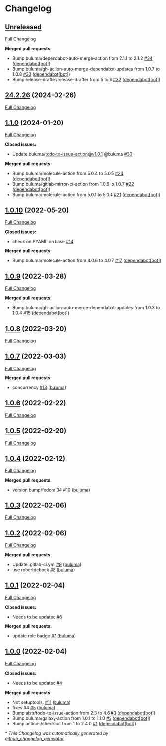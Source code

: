 # Changelog

## [Unreleased](https://github.com/buluma/ansible-role-update_pip_packages/tree/HEAD)

[Full Changelog](https://github.com/buluma/ansible-role-update_pip_packages/compare/24.2.26...HEAD)

**Merged pull requests:**

- Bump buluma/dependabot-auto-merge-action from 2.1.1 to 2.1.2 [\#34](https://github.com/buluma/ansible-role-update_pip_packages/pull/34) ([dependabot[bot]](https://github.com/apps/dependabot))
- Bump buluma/gh-action-auto-merge-dependabot-updates from 1.0.7 to 1.0.8 [\#33](https://github.com/buluma/ansible-role-update_pip_packages/pull/33) ([dependabot[bot]](https://github.com/apps/dependabot))
- Bump release-drafter/release-drafter from 5 to 6 [\#32](https://github.com/buluma/ansible-role-update_pip_packages/pull/32) ([dependabot[bot]](https://github.com/apps/dependabot))

## [24.2.26](https://github.com/buluma/ansible-role-update_pip_packages/tree/24.2.26) (2024-02-26)

[Full Changelog](https://github.com/buluma/ansible-role-update_pip_packages/compare/1.1.0...24.2.26)

## [1.1.0](https://github.com/buluma/ansible-role-update_pip_packages/tree/1.1.0) (2024-01-20)

[Full Changelog](https://github.com/buluma/ansible-role-update_pip_packages/compare/1.0.10...1.1.0)

**Closed issues:**

- Update buluma/todo-to-issue-action@v1.0.1 @buluma [\#30](https://github.com/buluma/ansible-role-update_pip_packages/issues/30)

**Merged pull requests:**

- Bump buluma/molecule-action from 5.0.4 to 5.0.5 [\#24](https://github.com/buluma/ansible-role-update_pip_packages/pull/24) ([dependabot[bot]](https://github.com/apps/dependabot))
- Bump buluma/gitlab-mirror-ci-action from 1.0.6 to 1.0.7 [\#22](https://github.com/buluma/ansible-role-update_pip_packages/pull/22) ([dependabot[bot]](https://github.com/apps/dependabot))
- Bump buluma/molecule-action from 5.0.1 to 5.0.4 [\#21](https://github.com/buluma/ansible-role-update_pip_packages/pull/21) ([dependabot[bot]](https://github.com/apps/dependabot))

## [1.0.10](https://github.com/buluma/ansible-role-update_pip_packages/tree/1.0.10) (2022-05-20)

[Full Changelog](https://github.com/buluma/ansible-role-update_pip_packages/compare/1.0.9...1.0.10)

**Closed issues:**

- check on PYAML on base [\#14](https://github.com/buluma/ansible-role-update_pip_packages/issues/14)

**Merged pull requests:**

- Bump buluma/molecule-action from 4.0.6 to 4.0.7 [\#17](https://github.com/buluma/ansible-role-update_pip_packages/pull/17) ([dependabot[bot]](https://github.com/apps/dependabot))

## [1.0.9](https://github.com/buluma/ansible-role-update_pip_packages/tree/1.0.9) (2022-03-28)

[Full Changelog](https://github.com/buluma/ansible-role-update_pip_packages/compare/1.0.8...1.0.9)

**Merged pull requests:**

- Bump buluma/gh-action-auto-merge-dependabot-updates from 1.0.3 to 1.0.4 [\#15](https://github.com/buluma/ansible-role-update_pip_packages/pull/15) ([dependabot[bot]](https://github.com/apps/dependabot))

## [1.0.8](https://github.com/buluma/ansible-role-update_pip_packages/tree/1.0.8) (2022-03-20)

[Full Changelog](https://github.com/buluma/ansible-role-update_pip_packages/compare/1.0.7...1.0.8)

## [1.0.7](https://github.com/buluma/ansible-role-update_pip_packages/tree/1.0.7) (2022-03-03)

[Full Changelog](https://github.com/buluma/ansible-role-update_pip_packages/compare/1.0.6...1.0.7)

**Merged pull requests:**

- concurrency [\#13](https://github.com/buluma/ansible-role-update_pip_packages/pull/13) ([buluma](https://github.com/buluma))

## [1.0.6](https://github.com/buluma/ansible-role-update_pip_packages/tree/1.0.6) (2022-02-22)

[Full Changelog](https://github.com/buluma/ansible-role-update_pip_packages/compare/1.0.5...1.0.6)

## [1.0.5](https://github.com/buluma/ansible-role-update_pip_packages/tree/1.0.5) (2022-02-20)

[Full Changelog](https://github.com/buluma/ansible-role-update_pip_packages/compare/1.0.4...1.0.5)

## [1.0.4](https://github.com/buluma/ansible-role-update_pip_packages/tree/1.0.4) (2022-02-12)

[Full Changelog](https://github.com/buluma/ansible-role-update_pip_packages/compare/1.0.3...1.0.4)

**Merged pull requests:**

- version bump/fedora 34 [\#10](https://github.com/buluma/ansible-role-update_pip_packages/pull/10) ([buluma](https://github.com/buluma))

## [1.0.3](https://github.com/buluma/ansible-role-update_pip_packages/tree/1.0.3) (2022-02-06)

[Full Changelog](https://github.com/buluma/ansible-role-update_pip_packages/compare/1.0.2...1.0.3)

## [1.0.2](https://github.com/buluma/ansible-role-update_pip_packages/tree/1.0.2) (2022-02-06)

[Full Changelog](https://github.com/buluma/ansible-role-update_pip_packages/compare/1.0.1...1.0.2)

**Merged pull requests:**

- Update .gitlab-ci.yml [\#9](https://github.com/buluma/ansible-role-update_pip_packages/pull/9) ([buluma](https://github.com/buluma))
- use robertdebock [\#8](https://github.com/buluma/ansible-role-update_pip_packages/pull/8) ([buluma](https://github.com/buluma))

## [1.0.1](https://github.com/buluma/ansible-role-update_pip_packages/tree/1.0.1) (2022-02-04)

[Full Changelog](https://github.com/buluma/ansible-role-update_pip_packages/compare/1.0.0...1.0.1)

**Closed issues:**

- Needs to be updated [\#6](https://github.com/buluma/ansible-role-update_pip_packages/issues/6)

**Merged pull requests:**

- update role badge [\#7](https://github.com/buluma/ansible-role-update_pip_packages/pull/7) ([buluma](https://github.com/buluma))

## [1.0.0](https://github.com/buluma/ansible-role-update_pip_packages/tree/1.0.0) (2022-02-04)

[Full Changelog](https://github.com/buluma/ansible-role-update_pip_packages/compare/d463c1f52f183d27f9f35906682af60f14a739d5...1.0.0)

**Closed issues:**

- Needs to be updated [\#4](https://github.com/buluma/ansible-role-update_pip_packages/issues/4)

**Merged pull requests:**

- Not setuptools. [\#11](https://github.com/buluma/ansible-role-update_pip_packages/pull/11) ([buluma](https://github.com/buluma))
- fixes \#4 [\#5](https://github.com/buluma/ansible-role-update_pip_packages/pull/5) ([buluma](https://github.com/buluma))
- Bump alstr/todo-to-issue-action from 2.3 to 4.6 [\#3](https://github.com/buluma/ansible-role-update_pip_packages/pull/3) ([dependabot[bot]](https://github.com/apps/dependabot))
- Bump buluma/galaxy-action from 1.0.1 to 1.1.0 [\#2](https://github.com/buluma/ansible-role-update_pip_packages/pull/2) ([dependabot[bot]](https://github.com/apps/dependabot))
- Bump actions/checkout from 1 to 2.4.0 [\#1](https://github.com/buluma/ansible-role-update_pip_packages/pull/1) ([dependabot[bot]](https://github.com/apps/dependabot))



\* *This Changelog was automatically generated by [github_changelog_generator](https://github.com/github-changelog-generator/github-changelog-generator)*
